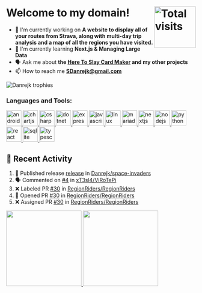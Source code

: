 <h1 align="left">Welcome to my domain! <img src="https://komarev.com/ghpvc/?username=Danrejk&label=Profile%20views&color=0e75b6&style=flat" align="right" width="110" alt="Total visits" /></h1> 

- 🚧 I'm currently working on **A website to display all of your routes from Strava, along with multi-day trip analysis and a map of all the regions you have visited.**
- 🧠 I'm currently learning **Next.js & Managing Large Data**
- 🗣 Ask me about **the [Here To Slay Card Maker](https://github.com/Danrejk/Here-To-Slay-Card-Maker) and my other projects**
- 📫 How to reach me **SDanrejk@gmail.com**

<img src="https://github-profile-trophy-danrejk.vercel.app/?username=Danrejk&theme=kimbie_dark&no-bg=true&no-frame=true&row=1&collumn=11" alt="Danrejk trophies" />

<h3 align="left">Languages and Tools:</h3>
<p align="left"> <a href="https://developer.mozilla.org/en-US/docs/Web/android" target="_blank" rel="noreferrer"> <img src="https://skillicons.dev/icons?i=androidstudio" alt="android" width="40" height="40"/> </a> <a href="https://developer.mozilla.org/en-US/docs/Web/chartjs" target="_blank" rel="noreferrer"> <img src="https://cdn.simpleicons.org/chartdotjs/FF6384" alt="chartjs" width="40" height="40"/> </a> <a href="https://developer.mozilla.org/en-US/docs/Web/csharp" target="_blank" rel="noreferrer"> <img src="https://skillicons.dev/icons?i=cs" alt="csharp" width="40" height="40"/> </a> <a href="https://developer.mozilla.org/en-US/docs/Web/dotnet" target="_blank" rel="noreferrer"> <img src="https://skillicons.dev/icons?i=dotnet" alt="dotnet" width="40" height="40"/> </a> <a href="https://developer.mozilla.org/en-US/docs/Web/express" target="_blank" rel="noreferrer"> <img src="https://skillicons.dev/icons?i=express" alt="express" width="40" height="40"/> </a> <a href="https://developer.mozilla.org/en-US/docs/Web/javascript" target="_blank" rel="noreferrer"> <img src="https://skillicons.dev/icons?i=js" alt="javascript" width="40" height="40"/> </a> <a href="https://developer.mozilla.org/en-US/docs/Web/linux" target="_blank" rel="noreferrer"> <img src="https://skillicons.dev/icons?i=linux" alt="linux" width="40" height="40"/> </a> <a href="https://developer.mozilla.org/en-US/docs/Web/mariadb" target="_blank" rel="noreferrer"> <img src="https://cdn.jsdelivr.net/gh/devicons/devicon/icons/mysql/mysql-original-wordmark.svg" alt="mariadb" width="40" height="40"/> </a> <a href="https://developer.mozilla.org/en-US/docs/Web/nextjs" target="_blank" rel="noreferrer"> <img src="https://skillicons.dev/icons?i=nextjs" alt="nextjs" width="40" height="40"/> </a> <a href="https://developer.mozilla.org/en-US/docs/Web/nodejs" target="_blank" rel="noreferrer"> <img src="https://skillicons.dev/icons?i=nodejs" alt="nodejs" width="40" height="40"/> </a> <a href="https://developer.mozilla.org/en-US/docs/Web/python" target="_blank" rel="noreferrer"> <img src="https://skillicons.dev/icons?i=py" alt="python" width="40" height="40"/> </a> <a href="https://developer.mozilla.org/en-US/docs/Web/react" target="_blank" rel="noreferrer"> <img src="https://skillicons.dev/icons?i=react" alt="react" width="40" height="40"/> </a> <a href="https://developer.mozilla.org/en-US/docs/Web/sqlite" target="_blank" rel="noreferrer"> <img src="https://skillicons.dev/icons?i=sqlite" alt="sqlite" width="40" height="40"/> </a> <a href="https://developer.mozilla.org/en-US/docs/Web/typescript" target="_blank" rel="noreferrer"> <img src="https://skillicons.dev/icons?i=ts" alt="typescript" width="40" height="40"/> </a></p>

## 🚀 Recent Activity  
<!--START_SECTION:activity-->
1. 🚀 Published release [release](https://github.com/Danrejk/space-invaders/releases/tag/release) in [Danrejk/space-invaders](https://github.com/Danrejk/space-invaders)
2. 🗣 Commented on [#4](https://github.com/xT3sl4/ViRoTePi/pull/4#issuecomment-3373678312) in [xT3sl4/ViRoTePi](https://github.com/xT3sl4/ViRoTePi)
3. ❌ Labeled PR [#30](undefined) in [RegionRiders/RegionRiders](https://github.com/RegionRiders/RegionRiders)
4. 💪 Opened PR [#30](undefined) in [RegionRiders/RegionRiders](https://github.com/RegionRiders/RegionRiders)
5. ❌ Assigned PR [#30](undefined) in [RegionRiders/RegionRiders](https://github.com/RegionRiders/RegionRiders)
<!--END_SECTION:activity-->

<a href="https://github.com/anuraghazra/github-readme-stats">
  <img height=200 src="https://readme-stats-danrejk.vercel.app/api?username=Danrejk&theme=github_dark&border_color=3d444d&count_private=true" />
</a>
<a href="https://github.com/anuraghazra/github-readme-stats">
  <img height=200 src="https://readme-stats-danrejk.vercel.app/api/top-langs/?username=Danrejk&layout=compact&theme=github_dark&border_color=3d444d&count_private=true&hide=QML&langs_count=10&size_weight=0.6&count_weight=0.4" />
</a>
